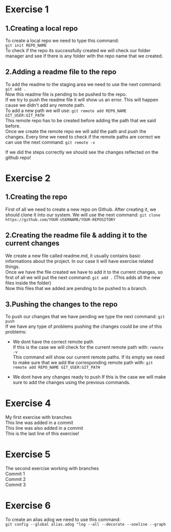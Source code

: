 # Exercise 1  

## 1.Creating a local repo  
To create a local repo we need to type this command:  
```git init REPO_NAME```  
To check if the repo its successfully created we will check our folder manager and see if there is any folder with the repo name that we created.  

## 2.Adding a readme file to the repo  
To add the readme to the staging area we need to use the next command: ```git add .```  
Now this readme file is pending to be pushed to the repo.  
If we try to push the readme file it will show us an error. This will happen cause we didn't add any remote path.  
To add a new path we will use: ```git remote add REPO_NAME GIT_USER:GIT_PATH```  
This remote repo has to be created before adding the path that we said before.  
Once we create the remote repo we will add the path and push the changes. Every time we need to check if the remote paths are correct we can use the next command: ```git remote -v```  
  
If we did the steps correctly we should see the changes reflected on the github repo!

# Exercise 2
  
## 1.Creating the repo
First of all we need to create a new repo on Github. After creating it, we should clone it into our system. We will use the next command: 
```git clone https://github.com/YOUR-USERNAME/YOUR-REPOSITORY```  

## 2.Creating the readme file & adding it to the current changes  
We create a new file called readme.md, it usually contains basic informations about the project. In our case it will have exercise related things.  
Once we have the file created we have to add it to the current changes, so first of all we will put the next command: 
```git add .```  (This adds all the new files inside the folder)  
Now this files that we added are pending to be pushed to a branch. 

## 3.Pushing the changes to the repo  
To push our changes that we have pending we type the next command:
```git push```  
If we have any type of problems pushing the changes could be one of this problems: 
- We dont have the correct remote path  
 If this is the case we will check for the current remote path with: ```remote -v```  
 This command will show our current remote paths. If its empty we need to make sure that we add the corresponding remote path with: ```git remote add REPO_NAME GIT_USER:GIT_PATH```  

- We dont have any changes ready to push
 If this is the case we will make sure to add the changes using the previous commands.  

 # Exercise 4  
 My first exercise with branches  
 This line was added in a commit  
 This line was also added in a commit  
 This is the last line of this exercise!  

 # Exercise 5  
 The second exercise working with branches  
 Commit 1  
 Commit 2  
 Commit 3  

 # Exercise 6
 To create an alias adog we need to use this command:  
 ```git config --global alias.adog "log --all --decorate --oneline --graph```


